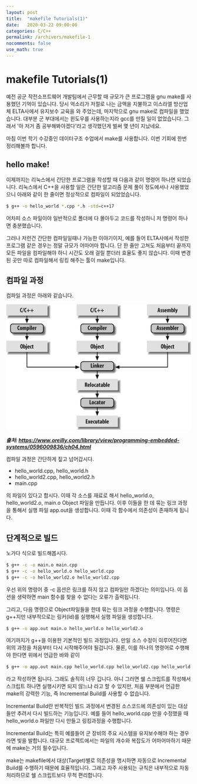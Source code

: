 ```yaml
---
layout: post
title:  "makefile Tutorials(1)"
date:   2020-03-22 09:00:00
categories: C/C++
permalink: /archivers/makefile-1
nocomments: false
use_math: true 
---
```


# makefile Tutorials(1)

예전 공군 작전소프트웨어 개발팀에서 근무할 때 규모가 큰 프로그램을 gnu make를 사용했던 기억이 있습니다. 당시 억소리가 저절로 나는 금액을 지불하고 이스라엘 방산업체 ELTA사에서 유지보수 교육을 와 주었는데, 마지막으로 gnu make로 컴파일을 했었습니다. 대부분 군 부대에서는 윈도우를 사용하는지라 gcc를 만질 일이 없었습니다. 그래서 '아 저거 좀 공부해봐야겠다'라고 생각했던게 벌써 몇 년이 지났네요.

마침 이번 학기 수강중인 데이터구조 수업에서 make를 사용합니다. 이번 기회에 한번 정리해볼까 합니다. 

<!--more-->

## hello make!

이제까지는 리눅스에서 간단한 프로그램을 작성할 때 다음과 같이 명령어 하나면 되었습니다. 리눅스에서 C++을 사용할 일은 간단한 알고리즘 문제 풀이 정도에서나 사용했었으니 아래와 같이 한 줄이면 정상적으로 컴파일이 되었었습니다.

```bash
$ g++ -o hello_world *.cpp *.h -std=c++17
```

어차피 소스 파일이야 일반적으로 폴더에 다 몰아두고 코드를 작성하니 저 명령어 하나면 충분했습니다. 

그러나 저런건 간단한 컴파일일때나 가능한 이야기이지, 예를 들어 ELTA사에서 작성한 프로그램 같은 경우는 정말 규모가 어마어마 합니다. 단 한 줄만 고쳐도 처음부터 끝까지 모든 파일을 컴파일해야 하니 시간도 오래 걸릴 뿐더러 효율도 좋지 않습니다. 이때 변경된 곳만 따로 컴파일해서 링킹 해주는 툴이 make입니다.



## 컴파일 과정

컴파일 과정은 아래와 같습니다.

![figure](/assets/posts/2020-03-22-makefile-1/figure-1.png)

***출처: https://www.oreilly.com/library/view/programming-embedded-systems/0596009836/ch04.html***


컴파일 과정은 간단하게 짚고 넘어갑시다. 

- hello_world.cpp, hello_world.h
- hello_world2.cpp, hello_world2.h
- main.cpp

의 파일이 있다고 합시다. 이때 각 소스를 재료로 해서 hello_world.o, hello_world2.o, main.o Object 파일을 만듭니다. 이후 이들을 한 데 묶는 링크 과정을 통해서 실행 파일 app.out을 생성합니다. 이때 각 함수에서 의존성이 존재하게 됩니다.

## 단계적으로 빌드

노가다 식으로 빌드해봅시다. 

```bash
$ g++ -c -o main.o main.cpp
$ g++ -c -o hello_world.o hello_world.cpp
$ g++ -c -o hello_world2.o hello_world2.cpp
```

우선 위의 명령어 중 -c 옵션은 링크를 하지 않고 컴파일만 하겠다는 의미입니다. 이 옵션을 생략하면 main 함수를 찾을 수 없다는 오류가 출력됩니다.

그리고, 다음 명령으로 Object파일들을 한데 묶는 링크 과정을 수행합니다. 명령은 g++지만 내부적으로는 링커(ld)를 실행해서 실행 파일을 생성합니다.

```bash
$ g++ -o app.out main.o hello_world.o hello_world2.o
```

여기까지가 g++을 이용한 기본적인 빌드 과정입니다. 만일 소스 수정이 이루어진다면 위의 과정을 처음부터 다시 시작해주어야 될겁니다. 물론, 이를 하나의 명령어로 수행해야 한다면 위에서 언급한 바와 같이


```bash
$ g++ -o app.out main.cpp hello_world.cpp hello_world2.cpp hello_world.h hello_world2.h
```

라고 작성하면 됩니다. 그래도 솔직히 너무 깁니다. 아니 그러면 쉘 스크립트를 작성해서 스크립트 하나면 실행시키면 되지 않느냐 라고 할 수 있지만, 처음 부분에서 언급한 make의 강력한 기능, 즉 Incremental Build를 사용할 수 없습니다. 

Incremental Build란 반복적인 빌드 과정에서 변경된 소스코드에 의존성이 있는 대상들만 추려서 다시 빌드하는 기능입니다. 예를 들어 hello_world.cpp 만을 수정했을 때 hello_world.o 파일만 다시 만들고 링킹과정을 수행합니다.

Incremental Build는 특히 예를들어 군 장비의 주요 시스템을 유지보수해야 하는 경우라면 빛을 발합니다. 대규모 프로젝트에서는 파일의 개수와 복잡도가 어마어마하기 때문에 make는 거의 필수입니다.

make는 makefile에서 대상(Target)별로 의존성을 명시하면 자동으로 Incremental Build를 수행하기 때문에 효율적입니다. 그래고 자주 사용되는 규칙은 내부적으로 자동처리하므로 쉘 스크립트보다 무척 편리합니다.

